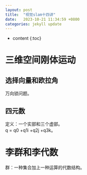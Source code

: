 ```yaml
---
layout: post
title:  "视觉slam十四讲"
date:   2023-10-21 11:34:59 +0800
categories: jekyll update
---
```


* content
{:toc}

# 三维空间刚体运动
## 选择向量和欧拉角
万向锁问题。
## 四元数
定义：一个实部和三个虚部。  
q = q0 +q1i +q2j +q3k。

# 李群和李代数
群：一种集合加上一种运算的代数结构。
